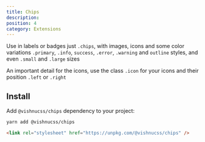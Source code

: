 ```yaml
---
title: Chips
description:
position: 4
category: Extensions
---
```


Use in labels or badges just <code>.chips</code>, with images, icons and some color variations <code>.primary</code>, <code>.info</code>, <code>success</code>, <code>.error</code>, <code>.warning</code> and <code>outline</code> styles, and even <code>.small</code> and <code>.large</code> sizes

An important detail for the icons, use the class <code>.icon</code> for your icons and their position <code>.left</code> or <code>.right</code>

## Install

Add `@vishnucss/chips` dependency to your project:

<code-group>
  <code-block label="YARN" active>

```bash
yarn add @vishnucss/chips
```

  </code-block>
  <code-block label="CDN">

```html
<link rel="stylesheet" href="https://unpkg.com/@vishnucss/chips" />
```

  </code-block>
</code-group>
